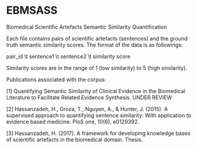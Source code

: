 # EBMSASS


Biomedical Scientific Artefacts Semantic Similarity Quantification

Each file contains pairs of scientific artefacts (sentences) and the ground truth semantic similarity scores. The format of the data is as followings:

pair_id \t sentence1 \t sentence2 \t similarity score

Similarity scores are in the range of 1 (low similarity) to 5 (high similarity).


Publications associated with the corpus:

[1] Quantifying Semantic Similarity of Clinical Evidence in the Biomedical Literature to Facilitate Related Evidence Synthesis. UNDER REVIEW

[2] Hassanzadeh, H., Groza, T., Nguyen, A., & Hunter, J. (2015). A supervised approach to quantifying sentence similarity: With application to evidence based medicine. PloS one, 10(6), e0129392.

[3] Hassanzadeh, H. (2017). A framework for developing knowledge bases of scientific artefacts in the biomedical domain. Thesis.
